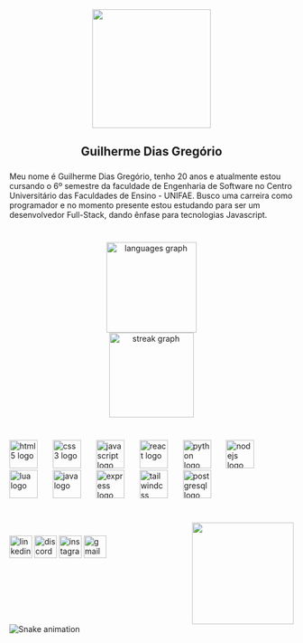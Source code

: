 <div align="center">
  <img height="210" src="https://drive.google.com/file/d/1hdBCFpJlhe3_h6MJ5HwrR0ApyMw-6FEe/view?usp=drive_link"  />
</div>

###

<h2 align="center">Guilherme Dias Gregório</h2>

###

<p align="left">Meu nome é Guilherme Dias Gregório, tenho 20 anos e atualmente estou cursando o 6º semestre da faculdade de Engenharia de Software no Centro Universitário das Faculdades de Ensino - UNIFAE. Busco uma carreira como programador e no momento presente estou estudando para ser um desenvolvedor Full-Stack, dando ênfase para tecnologias Javascript.</p>

###

<br clear="both">

<div align="center">
  <img src="https://github-readme-stats.vercel.app/api/top-langs?username=Guilherme0364&locale=en&hide_title=false&layout=compact&card_width=320&langs_count=7&theme=dark&hide_border=false&order=2" height="160" alt="languages graph" /> <br>
  <img src="https://streak-stats.demolab.com?user=Guilherme0364&locale=en&mode=daily&theme=dark&hide_border=false&border_radius=5&order=3" height="150" alt="streak graph"  />
</div>

###

<br clear="both">

<div align="left">
  <img src="https://cdn.jsdelivr.net/gh/devicons/devicon/icons/html5/html5-original.svg" height="50" alt="html5 logo"  />
  <img width="19" />
  <img src="https://cdn.jsdelivr.net/gh/devicons/devicon/icons/css3/css3-original.svg" height="50" alt="css3 logo"  />
  <img width="19" />
  <img src="https://cdn.jsdelivr.net/gh/devicons/devicon/icons/javascript/javascript-original.svg" height="50" alt="javascript logo"  />
  <img width="19" />
  <img src="https://cdn.jsdelivr.net/gh/devicons/devicon/icons/react/react-original.svg" height="50" alt="react logo"  />
  <img width="19" />
  <img src="https://cdn.jsdelivr.net/gh/devicons/devicon/icons/python/python-original.svg" height="50" alt="python logo"  />
  <img width="19" />
  <img src="https://cdn.jsdelivr.net/gh/devicons/devicon/icons/nodejs/nodejs-original.svg" height="50" alt="nodejs logo"  />
  <img width="19" />
  <img src="https://cdn.simpleicons.org/lua/2C2D72" height="50" alt="lua logo"  />
  <img width="19" />
  <img src="https://skillicons.dev/icons?i=java" height="50" alt="java logo"  />
  <img width="19" />
  <img src="https://skillicons.dev/icons?i=express" height="50" alt="express logo"  />
  <img width="19" />
  <img src="https://skillicons.dev/icons?i=tailwind" height="50" alt="tailwindcss logo"  />
  <img width="19" />
  <img src="https://skillicons.dev/icons?i=postgres" height="50" alt="postgresql logo"  />
</div>

###

<br clear="both">

<img align="right" height="180" src="https://github.com/Guilherme0364.png"  />

###

<div align="left">
  <img src="https://img.shields.io/static/v1?message=LinkedIn&logo=linkedin&label=&color=0077B5&logoColor=white&labelColor=&style=for-the-badge" height="40" alt="linkedin logo"  />
  <img src="https://img.shields.io/static/v1?message=Discord&logo=discord&label=&color=7289DA&logoColor=white&labelColor=&style=for-the-badge" height="40" alt="discord logo"  />
  <img src="https://img.shields.io/static/v1?message=Instagram&logo=instagram&label=&color=E4405F&logoColor=white&labelColor=&style=for-the-badge" height="40" alt="instagram logo"  />
  <img src="https://img.shields.io/static/v1?message=Gmail&logo=gmail&label=&color=D14836&logoColor=white&labelColor=&style=for-the-badge" height="40" alt="gmail logo"  />
</div>

###

<br clear="both">

<img src="https://raw.githubusercontent.com/Guilherme0364/Guilherme0364/output/snake.svg" alt="Snake animation" />

###
